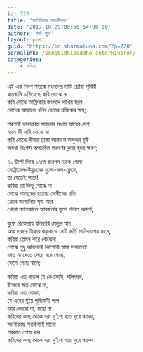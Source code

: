 ```yaml
---
id: 720
title: 'সংবিধিবদ্ধ সতর্কীকরণ'
date: '2017-10-29T00:50:54+00:00'
author: 'শর্মা লুনা'
layout: post
guid: 'https://bn.sharmaluna.com/?p=720'
permalink: /songbidhiboddho-sotorkikoron/
categories:
    - কবিতা
---
```


এই এক বিংশ শতকে মংগলের মাটি ছোঁয়া পৃথিবী  
কতখানি এগিয়েছে কবি বোঝে না  
কবি বোঝে আফ্রিকার জংগলে পাখির মরণ  
রোদের আড়ালে খনির ভেতর শ্রমিকের ক্ষয়;

শরণার্থী ভারাক্রান্ত সান্তনার মধ্যম আয়ের দেশ  
মানে কী কবি বোঝে না  
কবি বোঝে সীসায় ঢাকা আকাশে অসুন্দর বৃষ্টি  
অযথা নিঃশব্দ অপচয়িত তরুণের ক্লান্ত হৃদয় ক্ষরণ;

৭১ উল্টে গিয়ে ১৭তে জনপদ ঢেকে গেছে  
মেট্রোরেল-উন্নয়নের ধুলো-জল-ক্লেদে,  
তা যেতেই পারে!  
কবিরা তা কিছু বোঝে না  
বোঝে গাছেদের হত্যায় দোষীদের প্রতি  
ক্রোধ জাগানিয়া ঘৃণা আর  
খোলা ম্যানহোলে আবর্জনার স্তুপে গলিত আদর্শ;

বুফে রেস্তোরায় বলিহারি মেন্যুর স্বাদ  
আর হাজার টাকার কড়কড়ে নোট ভর্তি মানিব্যাগের মানে,  
কবিরা তেমন করে বোঝেনা  
বোঝে শুধু অভিমানী কিশোরী আজ সকালেই  
ভাত না খেতে পেয়ে মরে গেছে,  
ভেসে গেছে বানে;

কবিরা এত গাড়ল যে কেএফসি, শপিংমল,  
ইনজয় অত বোঝে না,  
কবিরা এত বোকা,  
যে এদের ছুঁয়ে পুজিবাদী পাপ  
আর কোরো না, মরো না  
কবিদের কাছ থেকে বরং দু’শো হাত দূরে থাকো,  
সংবিধিবদ্ধ সতর্কবাণী মানো  
পরকাল পোক্ত কর  
কবিদের কাছ থেকে বরং দু’শো হাত দুরে থাকো।